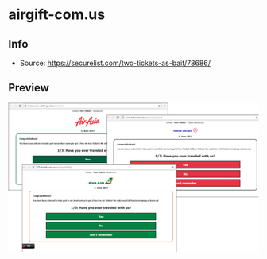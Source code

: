 # airgift-com.us

## Info

- Source: https://securelist.com/two-tickets-as-bait/78686/

## Preview

![](./preview/two_tickets_en_03.png)
